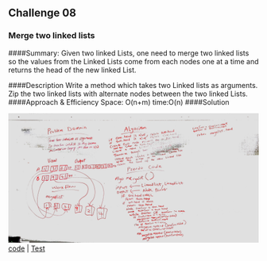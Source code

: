   ## Challenge 08 ## 
  ### Merge two linked lists ###
  ####Summary:
  Given two linked Lists, one need to merge two linked lists so the values from the Linked Lists come from each nodes 
  one at a time and returns the head of the new linked List.
  
  ####Description
  Write a method which takes two Linked lists as arguments. Zip the two linked lists with alternate nodes between the two linked Lists.
  ####Approach & Efficiency
  Space: O(n+m)
  time:O(n)
  ####Solution

![WhiteBoard](../assets/LL.zip.JPG)
[code](../src/main/java/code401Challenges/linkedlist/LinkedList.java) | 
[Test](../src/test/java/code401Challenges/linkedlist/LinkedListTest.java)